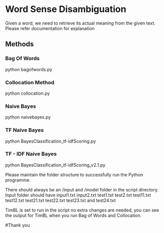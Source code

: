 # Word Sense Disambiguation
Given a word, we need to retrieve its actual meaning from the given text.
Please refer documentation for explanation
## Methods

### Bag Of Words
python bagofwords.py

### Collocation Method
python collocation.py

### Naive Bayes
python naivebayes.py

### TF Naive Bayes
python BayesClassification_tf-idfScoring.py

### TF - IDF Naive Bayes
python BayesClassification_tf-idfScoring_v2.1.py   

Please maintain the folder structure to successfully run the Python programme.  

There should always be an /input and /model folder in the script directory.  
Input folder should have input1.txt input2.txt test1.txt test2.txt test11.txt test12.txt test21.txt test22.txt test23.txt and test24.txt  

TimBL is set to run in the script no extra changes are needed, you can see the output for TimBL when you run Bag of Words and Collocation.  

#Thank you
